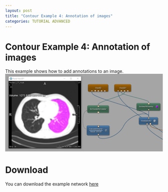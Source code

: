 ```yaml
---
layout: post
title: "Contour Example 4: Annotation of images"
categories: TUTORIAL ADVANCED
---
```


# Contour Example 4: Annotation of images
This example shows how to add annotations to an image. 
![Screenshot](/examples/data_objects/contours/example4/image.png)

# Download
You can download the example network [here](/examples/data_objects/contours/example4/ContourExample4.mlab)
